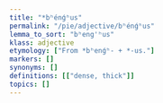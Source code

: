 ```yaml
---
title: "*bʰénǵʰus"
permalink: "/pie/adjective/bʰénǵʰus"
lemma_to_sort: "bʰeng'ʰus"
klass: adjective
etymology: ["From *bʰenǵʰ- +‎ *-us."]
markers: []
synonyms: []
definitions: [["dense, thick"]]
topics: []
---
```

